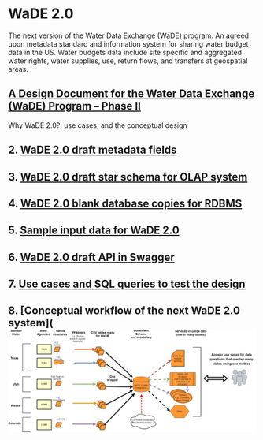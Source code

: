 # WaDE 2.0 
The next version of the Water Data Exchange (WaDE) program. An agreed upon metadata standard and information system for sharing water budget data in the US. Water budgets data include site specific and aggregated water rights, water supplies, use, return flows, and transfers at geospatial areas. 


## [A Design Document for the Water Data Exchange (WaDE) Program – Phase II](https://github.com/WSWCWaterDataExchange/WaDE2.0/tree/master/Design_docs)   
Why WaDE 2.0?, use cases, and the conceptual design 

## 2. [WaDE 2.0 draft metadata fields](https://docs.google.com/spreadsheets/d/10SU6zA9E1JMUhvYuU9TWmg20k497Baja8BzJHfO0oiM/edit?usp=sharing) 

## 3. [WaDE 2.0 draft star schema for OLAP system](https://wswcwaterdataexchange.github.io/WaDE2.0/diagrams/index.html)

## 4. [WaDE 2.0 blank database copies for RDBMS](https://github.com/WSWCWaterDataExchange/WaDE2.0/tree/master/Design_docs/Blank_RDBMS)

## 5. [Sample input data for WaDE 2.0](https://github.com/WSWCWaterDataExchange/WaDE2.0/tree/master/Design_docs/SampleInputData)

## 6. [WaDE 2.0 draft API in Swagger](https://app.swaggerhub.com/apis/WesternStatesWater/WaDE2.0_star/1.0.0)

## 7. [Use cases and SQL queries to test the design](https://github.com/WSWCWaterDataExchange/WaDE2.0/tree/master/Design_docs/UseCases_SQL) 

## 8. [Conceptual workflow of the next WaDE 2.0 system](![](https://github.com/WSWCWaterDataExchange/WaDE2.0/blob/master/WaDE_workflow.jpg)

